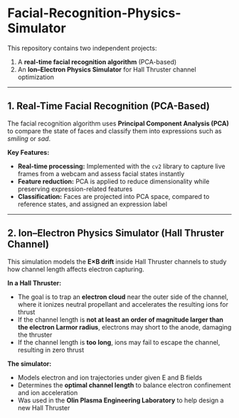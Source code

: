 # Facial-Recognition-Physics-Simulator  

This repository contains two independent projects:  
1. A **real-time facial recognition algorithm** (PCA-based)  
2. An **Ion–Electron Physics Simulator** for Hall Thruster channel optimization  

---

## 1. Real-Time Facial Recognition (PCA-Based)  
The facial recognition algorithm uses **Principal Component Analysis (PCA)** to compare the state of faces and classify them into expressions such as *smiling* or *sad*.  

**Key Features:**  
- **Real-time processing:** Implemented with the `cv2` library to capture live frames from a webcam and assess facial states instantly  
- **Feature reduction:** PCA is applied to reduce dimensionality while preserving expression-related features  
- **Classification:** Faces are projected into PCA space, compared to reference states, and assigned an expression label  

---

## 2. Ion–Electron Physics Simulator (Hall Thruster Channel)  
This simulation models the **E×B drift** inside Hall Thruster channels to study how channel length affects electron capturing.  

**In a Hall Thruster:**  
- The goal is to trap an **electron cloud** near the outer side of the channel, where it ionizes neutral propellant and accelerates the resulting ions for thrust  
- If the channel length is **not at least an order of magnitude larger than the electron Larmor radius**, electrons may short to the anode, damaging the thruster  
- If the channel length is **too long**, ions may fail to escape the channel, resulting in zero thrust  

**The simulator:**  
- Models electron and ion trajectories under given E and B fields  
- Determines the **optimal channel length** to balance electron confinement and ion acceleration  
- Was used in the **Olin Plasma Engineering Laboratory** to help design a new Hall Thruster  
